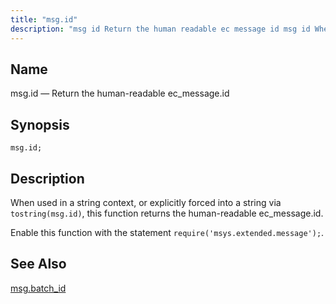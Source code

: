 ```yaml
---
title: "msg.id"
description: "msg id Return the human readable ec message id msg id When used in a string context or explicitly forced into a string via tostring msg id this function returns the human readable ec message id Enable this function with the statement require msys extended message msg batch id..."
---
```


<a name="lua.ref.msg.id"></a> 
## Name

msg.id — Return the human-readable ec_message.id

<a name="idp16586560"></a> 
## Synopsis

`msg.id;`

<a name="idp16588800"></a> 
## Description

When used in a string context, or explicitly forced into a string via `tostring(msg.id)`, this function returns the human-readable ec_message.id.

Enable this function with the statement `require('msys.extended.message');`.

<a name="idp16592128"></a> 
## See Also

[msg.batch_id](/momentum/4/lua/ref-msg-batch-id)